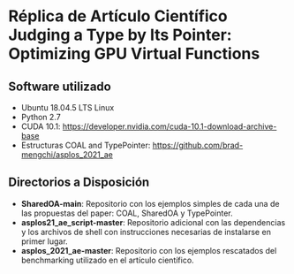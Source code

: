# Réplica de Artículo Científico Judging a Type by Its Pointer: Optimizing GPU Virtual Functions

## Software utilizado
* Ubuntu 18.04.5 LTS Linux
* Python 2.7
* CUDA 10.1: https://developer.nvidia.com/cuda-10.1-download-archive-base
* Estructuras COAL and TypePointer: https://github.com/brad-mengchi/asplos_2021_ae

## Directorios a Disposición
* **SharedOA-main**: Repositorio con los ejemplos simples de cada una de las propuestas del paper: COAL, SharedOA y TypePointer.
* **asplos21_ae_script-master**: Repositorio adicional con las dependencias y los archivos de shell con instrucciones necesarias de instalarse en primer lugar.
* **asplos_2021_ae-master**: Repositorio con los ejemplos rescatados del benchmarking utilizado en el artículo científico.
